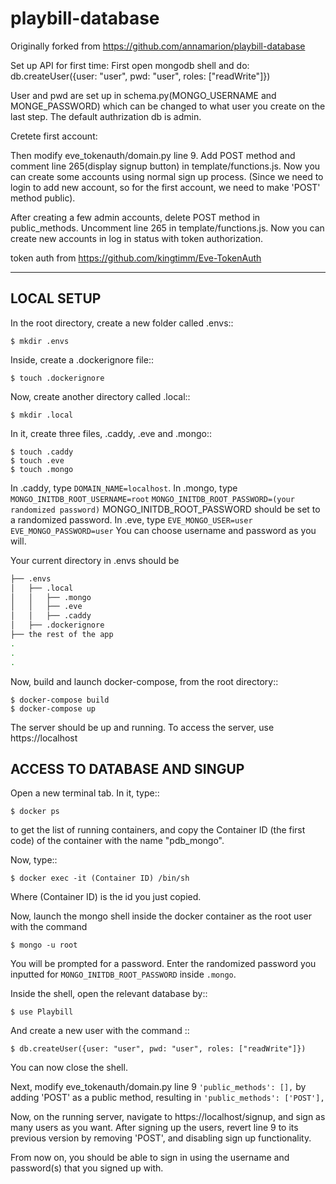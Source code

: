 # playbill-database

Originally forked from https://github.com/annamarion/playbill-database

Set up API for first time:
First open mongodb shell and do:
db.createUser({user: "user", pwd: "user", roles: ["readWrite"]})

User and pwd are set up in schema.py(MONGO_USERNAME and MONGE_PASSWORD) which can be changed to what user you create on the last step. The default authrization db is admin.

Cretete first account:

Then modify eve_tokenauth/domain.py line 9. Add POST method and comment line 265(display signup button) in template/functions.js. Now you can create some accounts using normal sign up process. (Since we need to login to add new account, so for the first account, we need to make 'POST' method public).

After creating a few admin accounts, delete POST method in public_methods. Uncomment line 265 in template/functions.js.
Now you can create new accounts in log in status with token authorization.

token auth from https://github.com/kingtimm/Eve-TokenAuth


-------------------
LOCAL SETUP
-------
In the root directory, create a new folder called .envs::

    $ mkdir .envs

Inside, create a .dockerignore file::

    $ touch .dockerignore

Now, create another directory called .local::

    $ mkdir .local

In it, create three files, .caddy, .eve and .mongo::

    $ touch .caddy
    $ touch .eve
    $ touch .mongo

In .caddy, type `DOMAIN_NAME=localhost`.
In .mongo, type
    `MONGO_INITDB_ROOT_USERNAME=root`
    `MONGO_INITDB_ROOT_PASSWORD=(your randomized password)`
MONGO_INITDB_ROOT_PASSWORD should be set to a randomized password.
In .eve, type
    `EVE_MONGO_USER=user`
    `EVE_MONGO_PASSWORD=user`
You can choose username and password as you will.

Your current directory in .envs should be
```bash
├── .envs
│   ├── .local
│   │   ├── .mongo
│   │   ├── .eve
│   │   ├── .caddy
│   ├── .dockerignore
├── the rest of the app
.
.
.
```

Now, build and launch docker-compose, from the root directory::

    $ docker-compose build
    $ docker-compose up

The server should be up and running. To access the server, use https://localhost


ACCESS TO DATABASE AND SINGUP
-------
Open a new terminal tab. In it, type::

    $ docker ps

to get the list of running containers, and copy the Container ID (the first code)
of the container with the name "pdb_mongo".

Now, type::

    $ docker exec -it (Container ID) /bin/sh

Where (Container ID) is the id you just copied.

Now, launch the mongo shell inside the docker container as the root user with
the command

    $ mongo -u root

You will be prompted for a password. Enter the randomized password you inputted
for `MONGO_INITDB_ROOT_PASSWORD` inside `.mongo`.

Inside the shell, open the relevant database by::

    $ use Playbill


And create a new user with the command ::

    $ db.createUser({user: "user", pwd: "user", roles: ["readWrite"]})

You can now close the shell.


Next, modify eve_tokenauth/domain.py line 9
    `'public_methods': [],`
by adding 'POST' as a public method, resulting in
    `'public_methods': ['POST'],`


Now, on the running server, navigate to https://localhost/signup, and sign as
many users as you want. After signing up the users, revert line 9 to its previous
version by removing 'POST', and disabling sign up functionality.


From now on, you should be able to sign in using the username and password(s)
that you signed up with.
